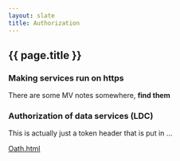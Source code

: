 ```yaml
---
layout: slate
title: Authorization
---
```


## {{ page.title }}


### Making services run on https

There are some MV notes somewhere, **find them**


### Authorization of data services (LDC)

This is actually just a token header that is put in ...

[Oath.html](Oath.html)
